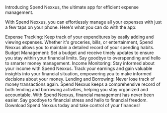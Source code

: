 Introducing Spend Nexxus, the ultimate app for efficient expense management.

With Spend Nexxus, you can effortlessly manage all your expenses with just a few taps on your phone. Here's what you can do with the app:

Expense Tracking: Keep track of your expenditures by easily adding and viewing expenses. Whether it's groceries, bills, or entertainment, Spend Nexxus allows you to maintain a detailed record of your spending habits.
Budget Management: Set a budget and receive timely updates to ensure you stay within your financial limits. Say goodbye to overspending and hello to smarter money management.
Income Monitoring: Stay informed about your income with Spend Nexxus. Track your earnings and gain valuable insights into your financial situation, empowering you to make informed decisions about your money.
Lending and Borrowing: Never lose track of money transactions again. Spend Nexxus keeps a comprehensive record of both lending and borrowing activities, helping you stay organized and accountable.
With Spend Nexxus, financial management has never been easier. Say goodbye to financial stress and hello to financial freedom. Download Spend Nexxus today and take control of your finances!
